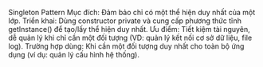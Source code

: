 Singleton Pattern
Mục đích: Đảm bảo chỉ có một thể hiện duy nhất của một lớp.
Triển khai: Dùng constructor private và cung cấp phương thức tĩnh getInstance() để tạo/lấy thể hiện duy nhất.
Ưu điểm: Tiết kiệm tài nguyên, dễ quản lý khi chỉ cần một đối tượng (VD: quản lý kết nối cơ sở dữ liệu, file log).
Trường hợp dùng: Khi cần một đối tượng duy nhất cho toàn bộ ứng dụng (ví dụ: quản lý cấu hình hệ thống).